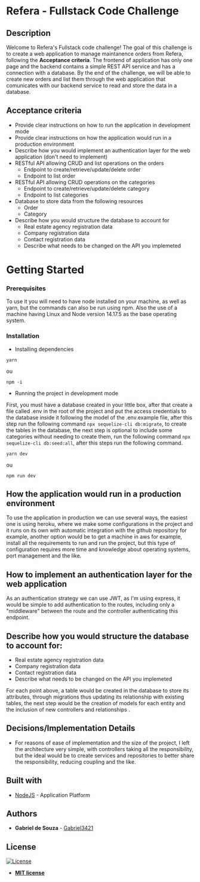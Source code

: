 # Refera - Fullstack Code Challenge

## Description

Welcome to Refera's Fullstack code challenge! The goal of this challenge is to create a web application to manage maintanence orders from Refera, following the **Acceptance criteria**. The frontend of application has only one page and the backend contains a simple REST API service and has a connection with a database. By the end of the challenge, we will be able to create new orders and list them through the web application that comunicates with our backend service to read and store the data in a database.

## Acceptance criteria

- Provide clear instructions on how to run the application in development mode
- Provide clear instructions on how the application would run in a production environment
- Describe how you would implement an authentication layer for the web application (don't need to implement)
- RESTful API allowing CRUD and list operations on the orders
  - Endpoint to create/retrieve/update/delete order
  - Endpoint to list order
- RESTful API allowing CRUD operations on the categories
  - Endpoint to create/retrieve/update/delete category
  - Endpoint to list categories
- Database to store data from the following resources
  - Order
  - Category
- Describe how you would structure the database to account for 
  - Real estate agency registration data
  - Company registration data
  - Contact registration data
  - Describe what needs to be changed on the API you implemeted

# Getting Started

### Prerequisites

To use it you will need to have node installed on your machine, as well as yarn, but the commands can also be run using npm. Also the use of a machine having Linux and Node version 14.17.5 as the base operating system.

### Installation

* Installing dependencies

```
yarn
```
ou
```
npm -i
```

* Running the project in development mode

First, you must have a database created in your little box, after that create a file called .env in the root of the project and put the access credentials to the database inside it following the model of the .env.example file, after this step run the following command 
```npx sequelize-cli db:migrate```, to create the tables in the database, the next step is optional to include some categories without needing to create them, run the following command ```npx sequelize-cli db:seed:all```, after this steps run the following command.

```
yarn dev
```
ou
```
npm run dev
```

## How the application would run in a production environment
To use the application in production we can use several ways, the easiest one is using heroku, where we make some configurations in the project and it runs on its own with automatic integration with the github repository for example, another option would be to get a machine in aws for example, install all the requirements to run and run the project, but this type of configuration requires more time and knowledge about operating systems, port management and the like.

## How to implement an authentication layer for the web application
As an authentication strategy we can use JWT, as I'm using express, it would be simple to add authentication to the routes, including only a "middleware" between the route and the controller authenticating this endpoint.

## Describe how you would structure the database to account for:
* Real estate agency registration data
* Company registration data
* Contact registration data
* Describe what needs to be changed on the API you implemeted

For each point above, a table would be created in the database to store its attributes, through migrations thus updating its relationship with existing tables, the next step would be the creation of models for each entity and the inclusion of new controllers and relationships .

## Decisions/Implementation Details

* For reasons of ease of implementation and the size of the project, I left the architecture very simple, with controllers taking all the responsibility, but the ideal would be to create services and repositories to better share the responsibility, reducing coupling and the like.

## Built with

* [NodeJS](https://nodejs.org/en/docs/) - Application Platform

## Authors

* **Gabriel de Souza** - [Gabriel3421](https://github.com/Gabriel3421)

## License

[![License](http://img.shields.io/:license-mit-blue.svg?style=flat-square)](http://badges.mit-license.org)

- **[MIT license](http://opensource.org/licenses/mit-license.php)**
